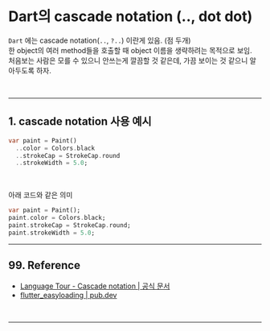 # Dart의 cascade notation (.., dot dot)


`Dart` 에는 cascade notation(`..`, `?..`) 이란게 있음. (점 두개)  
한 object의 여러 method들을 호출할 때 object 이름을 생략하려는 목적으로 보임.  
처음보는 사람은 모를 수 있으니 안쓰는게 깔끔할 것 같은데, 가끔 보이는 것 같으니 알아두도록 하자.


<br/>

---

## 1. cascade notation 사용 예시

```dart
var paint = Paint()
  ..color = Colors.black
  ..strokeCap = StrokeCap.round
  ..strokeWidth = 5.0;
```

<br/>

아래 코드와 같은 의미

```dart
var paint = Paint();
paint.color = Colors.black;
paint.strokeCap = StrokeCap.round;
paint.strokeWidth = 5.0;
```

---

## 99. Reference

- [Language Tour - Cascade notation | 공식 문서](https://dart.dev/guides/language/language-tour#cascade-notation)
- [flutter_easyloading | pub.dev](https://pub.dev/packages/flutter_easyloading/example)
<br/>

---
